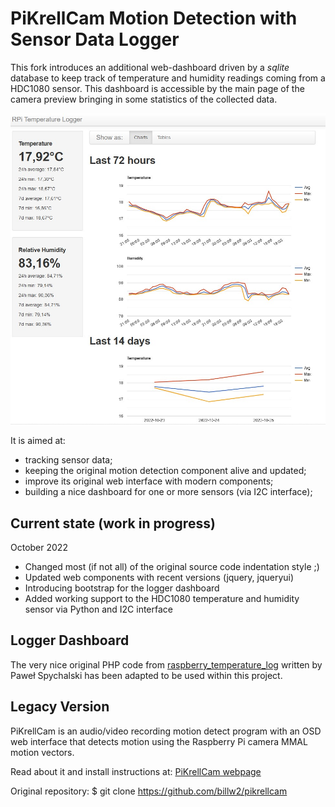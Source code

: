 # PiKrellCam Motion Detection with Sensor Data Logger

This fork introduces an additional web-dashboard driven by a *sqlite* database to keep track of temperature and humidity readings coming from a HDC1080 sensor. This dashboard is accessible by the main page of the camera preview bringing in some statistics of the collected data.

![SensorLogger](screenshots/logger_screenshot_01.jpg)

It is aimed at:

- tracking sensor data;
- keeping the original motion detection component alive and updated;
- improve its original web interface with modern components;
- building a nice dashboard for one or more sensors (via I2C interface);

## Current state (work in progress)

October 2022
- Changed most (if not all) of the original source code indentation style ;)
- Updated web components with recent versions (jquery, jqueryui)
- Introducing bootstrap for the logger dashboard
- Added working support to the HDC1080 temperature and humidity sensor via Python and I2C interface

## Logger Dashboard

The very nice original PHP code from [raspberry_temperature_log](https://github.com/DzikuVx/raspberry_temperature_log) written by Paweł Spychalski has been adapted to be used within this project.

## Legacy Version

PiKrellCam is an audio/video recording motion detect program with an OSD web
interface that detects motion using the Raspberry Pi camera MMAL motion vectors.


Read about it and install instructions at:
[PiKrellCam webpage](http://billw2.github.io/pikrellcam/pikrellcam.html)

Original repository:
    $ git clone https://github.com/billw2/pikrellcam


